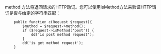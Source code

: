 method 方法将返回请求的HTTP动词。您可以使用isMethod方法来验证HTTP谓词是否与给定的字符串匹配：

```
    public function c(Request $request){
        $method = $request->method();
        if ($request->isMethod('post')) {
            dd('is post method request');
        }
        dd('is get method request');
    }
```



